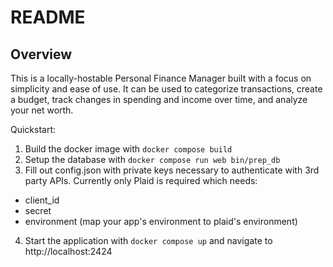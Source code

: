 # README
## Overview
This is a locally-hostable Personal Finance Manager built with a focus on simplicity and ease of use. It can be used to categorize transactions, create a budget, track changes in spending and income over time, and analyze your net worth.

Quickstart:
1. Build the docker image with `docker compose build`
2. Setup the database with `docker compose run web bin/prep_db`
3. Fill out config.json with private keys necessary to authenticate with 3rd party APIs. Currently only Plaid is required which needs:
  * client_id
  * secret
  * environment (map your app's environment to plaid's environment)
4. Start the application with `docker compose up` and navigate to http://localhost:2424

